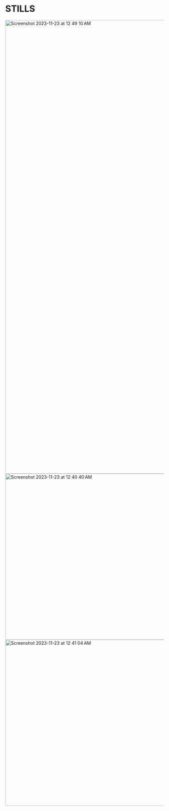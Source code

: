 <h1>STILLS</h1>
<img width="1440" alt="Screenshot 2023-11-23 at 12 49 10 AM" src="https://github.com/Hammed74/admin-dashboard/assets/145951092/9988171f-193c-472c-a51e-ce5a4b620dce">
<img width="527" alt="Screenshot 2023-11-23 at 12 40 40 AM" src="https://github.com/Hammed74/admin-dashboard/assets/145951092/ffe959d4-68f9-4ea9-87f1-3c3656ef5289">
<img width="527" alt="Screenshot 2023-11-23 at 12 41 04 AM" src="https://github.com/Hammed74/admin-dashboard/assets/145951092/8f456409-0134-4a90-9c7c-8362e8ca33cb">
